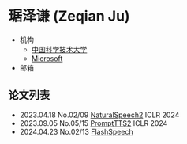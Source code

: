 # 琚泽谦 (Zeqian Ju)

- 机构
  - [中国科学技术大学](../Institutions/USTC_中国科学技术大学.md)
  - [Microsoft](../Institutions/Microsoft.md)
- 邮箱

## 论文列表

- 2023.04.18 No.02/09 [NaturalSpeech2](../Models/Diffusion/2023.04.18_NaturalSpeech2.md) ICLR 2024
- 2023.09.05 No.05/15 [PromptTTS2](../Models/Prompt/2023.09.05_PromptTTS2.md) ICLR 2024
- 2024.04.23 No.02/13 [FlashSpeech](../Models/Diffusion/2024.04.23_FlashSpeech.md)